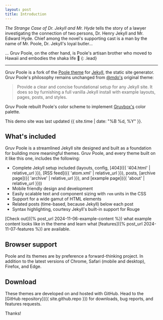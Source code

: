 ```yaml
---
layout: post
title: Introduction
---
```


*The Strange Case of Dr. Jekyll and Mr. Hyde* tells the story of a lawyer investigating the connection of two persons, Dr. Henry Jekyll and Mr. Edward Hyde. Chief among the novel's supporting cast is a man by the name of Mr. Poole, Dr. Jekyll's loyal butler...

... Gruv Poole, on the other hand, is Poole's artisan brother who moved to Hawaii and embodies the shaka life &#129305;
{: .lead}

-----

Gruv Poole is a fork of the [Poole theme](https://github.com/poole/poole) for [Jekyll](http://jekyllrb.com), the static site generator. Gruv Poole's philosophy remains unchanged from [@mdo's](https://markdotto.com/) original theme:
> Provide a clear and concise foundational setup for any Jekyll site. It does so by furnishing a full vanilla Jekyll install with example layouts, pages, posts, and styles.

Gruv Poole rebuilt Poole's color scheme to implement [Gruvbox's](https://github.com/morhetz/gruvbox) color palette.

This demo site was last updated {{ site.time | date: "%B %d, %Y" }}.



## What's included

Gruv Poole is a streamlined Jekyll site designed and built as a foundation for building more meaningful themes. Gruv Poole, and every theme built on it like this one, includes the following:

* Complete Jekyll setup included (layouts, config, [404]({{ '404.html' | relative_url }}), [RSS feed]({{ 'atom.xml' | relative_url }}), posts, [archive page]({{ 'archive' | relative_url }}), and [example page]({{ 'about' | relative_url }}))
* Mobile friendly design and development
* Easily scalable text and component sizing with `rem` units in the CSS
* Support for a wide gamut of HTML elements
* Related posts (time-based, because Jekyll) below each post
* Syntax highlighting, courtesy Jekyll's built-in support for Rouge

[Check out]({% post_url 2024-11-06-example-content %}) what example content looks like in the theme and learn what [features]({% post_url 2024-11-07-features %}) are available.

## Browser support

Poole and its themes are by preference a forward-thinking project. In addition to the latest versions of Chrome, Safari (mobile and desktop), Firefox, and Edge.

## Download

These themes are developed on and hosted with GitHub. Head to the [GitHub repository]({{ site.github.repo }}) for downloads, bug reports, and features requests.

Thanks!
